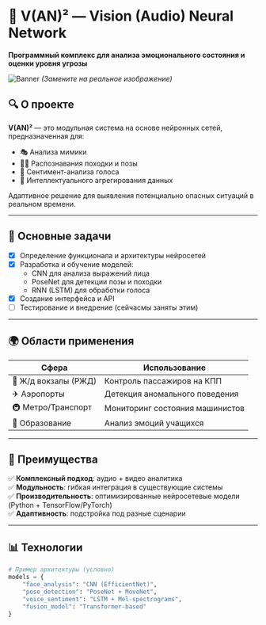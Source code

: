# 🚀 V(AN)² — Vision (Audio) Neural Network  

**Программный комплекс для анализа эмоционального состояния и оценки уровня угрозы**  

![Banner](https://via.placeholder.com/1200x400/1a1a2e/e94560?text=V(AN)²+-+AI+for+Security) *(Замените на реальное изображение)*  

## 🔍 О проекте  
**V(AN)²** — это модульная система на основе нейронных сетей, предназначенная для:  
- 🎭 Анализа мимики  
- 🚶‍♂️ Распознавания походки и позы  
- 🎤 Сентимент-анализа голоса  
- 🧠 Интеллектуального агрегирования данных  

Адаптивное решение для выявления потенциально опасных ситуаций в реальном времени.  

---

## 🎯 Основные задачи  
- [x] Определение функционала и архитектуры нейросетей  
- [x] Разработка и обучение моделей:  
  - CNN для анализа выражений лица  
  - PoseNet для детекции позы и походки  
  - RNN (LSTM) для обработки голоса  
- [x] Создание интерфейса и API  
- [ ] Тестирование и внедрение (сейчасмы заняты этим)  

---

## 🌍 Области применения  
| Сфера                | Использование                          |  
|-----------------------|----------------------------------------|  
| 🚆 Ж/д вокзалы (РЖД) | Контроль пассажиров на КПП             |  
| ✈ Аэропорты          | Детекция аномального поведения         |  
| 🚇 Метро/Транспорт   | Мониторинг состояния машинистов        |  
| 🏫 Образование       | Анализ эмоций учащихся                 |  

---

## 🚀 Преимущества  
✅ **Комплексный подход**: аудио + видео аналитика  
✅ **Модульность**: гибкая интеграция в существующие системы  
✅ **Производительность**: оптимизированные нейросетевые модели (Python + TensorFlow/PyTorch)  
✅ **Адаптивность**: подстройка под разные сценарии  

---

## 📊 Технологии  
```python
# Пример архитектуры (условно)
models = {
    "face_analysis": "CNN (EfficientNet)",  
    "pose_detection": "PoseNet + MoveNet",  
    "voice_sentiment": "LSTM + Mel-spectrograms",  
    "fusion_model": "Transformer-based"  
}
